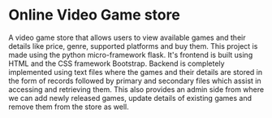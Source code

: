 # Online Video Game store 

A video game store that allows users to view available games and their details like price, genre, supported platforms and buy them. This project is made using the python micro-framework flask. It's frontend is built using HTML and the CSS framework Bootstrap. Backend is completely implemented using text files where the games and their details are stored in the form of records followed by primary and secondary files which assist in accessing and retrieving them. This also provides an admin side from where we can add newly released games, update details of existing games and remove them from the store as well.